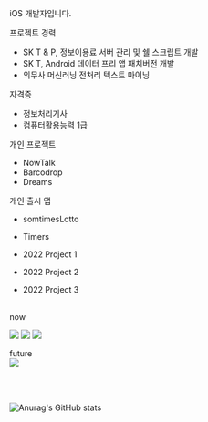 iOS 개발자입니다.

프로젝트 경력

- SK T & P, 정보이용료 서버 관리 및 쉘 스크립트 개발
- SK T, Android 데이터 프리 앱 패치버전 개발
- 의무사 머신러닝 전처리 텍스트 마이닝


자격증

- 정보처리기사
- 컴퓨터활용능력 1급

개인 프로젝트

- NowTalk
- Barcodrop
- Dreams

개인 출시 앱

- somtimesLotto
- Timers

- 2022 Project 1
- 2022 Project 2
- 2022 Project 3

<br>
now
<br>

<img src="https://img.shields.io/badge/Android-3DDC84?style=flat-square&logo=Android&logoColor=white"/>  <img src="https://img.shields.io/badge/Swift-FA7343?style=flat-square&logo=Swift&logoColor=white"/> <img src="https://img.shields.io/badge/Linux-FCC624?style=flat-square&logo=Linux&logoColor=white"/>


future 
<br>
<img src="https://img.shields.io/badge/Flutter-02569B?style=flat-square&logo=Flutter&logoColor=white"/>

<br>
<br>

![Anurag's GitHub stats](https://github-readme-stats.vercel.app/api?username=Zer95&show_icons=true&theme=dracula)




